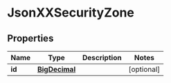 
# JsonXXSecurityZone

## Properties
Name | Type | Description | Notes
------------ | ------------- | ------------- | -------------
**id** | [**BigDecimal**](BigDecimal.md) |  |  [optional]



